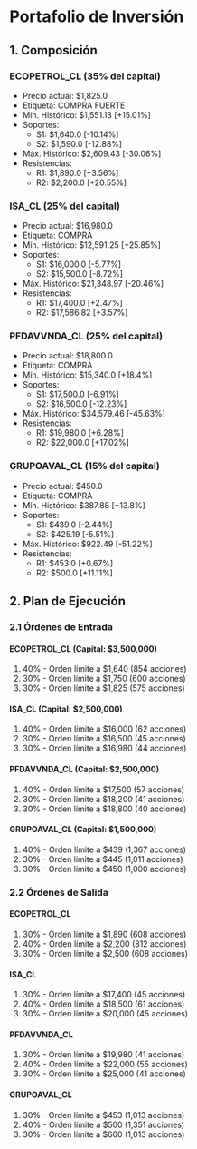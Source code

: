 # Portafolio de Inversión

## 1. Composición

### ECOPETROL_CL (35% del capital)
- Precio actual: $1,825.0
- Etiqueta: COMPRA FUERTE
- Mín. Histórico: $1,551.13 [+15.01%]
- Soportes:
  - S1: $1,640.0 [-10.14%]
  - S2: $1,590.0 [-12.88%]
- Máx. Histórico: $2,609.43 [-30.06%]
- Resistencias:
  - R1: $1,890.0 [+3.56%]
  - R2: $2,200.0 [+20.55%]

### ISA_CL (25% del capital)
- Precio actual: $16,980.0
- Etiqueta: COMPRA
- Mín. Histórico: $12,591.25 [+25.85%]
- Soportes:
  - S1: $16,000.0 [-5.77%]
  - S2: $15,500.0 [-8.72%]
- Máx. Histórico: $21,348.97 [-20.46%]
- Resistencias:
  - R1: $17,400.0 [+2.47%]
  - R2: $17,586.82 [+3.57%]

### PFDAVVNDA_CL (25% del capital)
- Precio actual: $18,800.0
- Etiqueta: COMPRA
- Mín. Histórico: $15,340.0 [+18.4%]
- Soportes:
  - S1: $17,500.0 [-6.91%]
  - S2: $16,500.0 [-12.23%]
- Máx. Histórico: $34,579.46 [-45.63%]
- Resistencias:
  - R1: $19,980.0 [+6.28%]
  - R2: $22,000.0 [+17.02%]

### GRUPOAVAL_CL (15% del capital)
- Precio actual: $450.0
- Etiqueta: COMPRA
- Mín. Histórico: $387.88 [+13.8%]
- Soportes:
  - S1: $439.0 [-2.44%]
  - S2: $425.19 [-5.51%]
- Máx. Histórico: $922.49 [-51.22%]
- Resistencias:
  - R1: $453.0 [+0.67%]
  - R2: $500.0 [+11.11%]

## 2. Plan de Ejecución

### 2.1 Órdenes de Entrada

#### ECOPETROL_CL (Capital: $3,500,000)
1. 40% - Orden límite a $1,640 (854 acciones)
2. 30% - Orden límite a $1,750 (600 acciones)
3. 30% - Orden límite a $1,825 (575 acciones)

#### ISA_CL (Capital: $2,500,000)
1. 40% - Orden límite a $16,000 (62 acciones)
2. 30% - Orden límite a $16,500 (45 acciones)
3. 30% - Orden límite a $16,980 (44 acciones)

#### PFDAVVNDA_CL (Capital: $2,500,000)
1. 40% - Orden límite a $17,500 (57 acciones)
2. 30% - Orden límite a $18,200 (41 acciones)
3. 30% - Orden límite a $18,800 (40 acciones)

#### GRUPOAVAL_CL (Capital: $1,500,000)
1. 40% - Orden límite a $439 (1,367 acciones)
2. 30% - Orden límite a $445 (1,011 acciones)
3. 30% - Orden límite a $450 (1,000 acciones)

### 2.2 Órdenes de Salida

#### ECOPETROL_CL
1. 30% - Orden límite a $1,890 (608 acciones)
2. 40% - Orden límite a $2,200 (812 acciones)
3. 30% - Orden límite a $2,500 (608 acciones)

#### ISA_CL
1. 30% - Orden límite a $17,400 (45 acciones)
2. 40% - Orden límite a $18,500 (61 acciones)
3. 30% - Orden límite a $20,000 (45 acciones)

#### PFDAVVNDA_CL
1. 30% - Orden límite a $19,980 (41 acciones)
2. 40% - Orden límite a $22,000 (55 acciones)
3. 30% - Orden límite a $25,000 (41 acciones)

#### GRUPOAVAL_CL
1. 30% - Orden límite a $453 (1,013 acciones)
2. 40% - Orden límite a $500 (1,351 acciones)
3. 30% - Orden límite a $600 (1,013 acciones) 